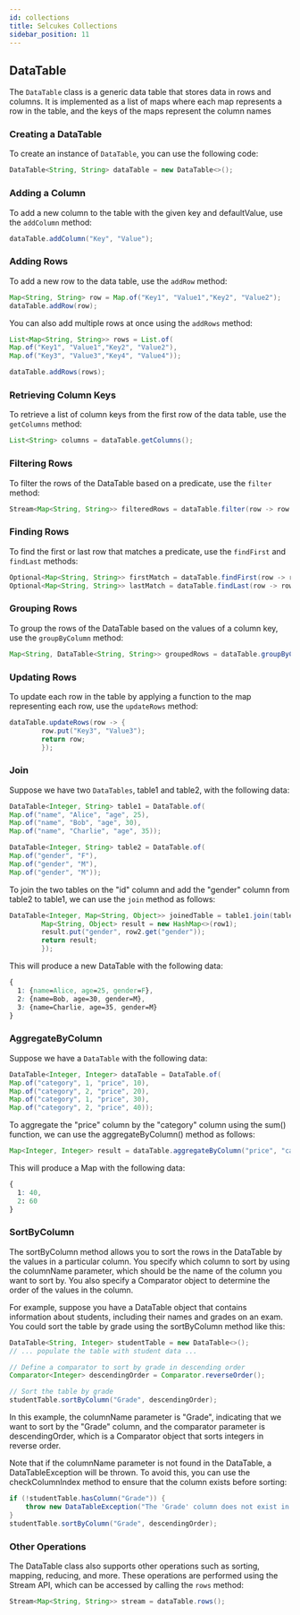 ```yaml
---
id: collections 
title: Selcukes Collections
sidebar_position: 11
---
```


## DataTable
The `DataTable` class is a generic data table that stores data in rows and columns. It is implemented as a list of maps where each map represents a row in the table, and the keys of the maps represent the column names

### Creating a DataTable
To create an instance of `DataTable`, you can use the following code:
```java
DataTable<String, String> dataTable = new DataTable<>();
```
### Adding a Column

To add a new column to the table with the given key and defaultValue, use the `addColumn` method:

```java
dataTable.addColumn("Key", "Value");
```

### Adding Rows
To add a new row to the data table, use the `addRow` method:
```java
Map<String, String> row = Map.of("Key1", "Value1","Key2", "Value2");
dataTable.addRow(row);
```
You can also add multiple rows at once using the `addRows` method:

```java
List<Map<String, String>> rows = List.of(
Map.of("Key1", "Value1","Key2", "Value2"),
Map.of("Key3", "Value3","Key4", "Value4"));

dataTable.addRows(rows);

```
### Retrieving Column Keys

To retrieve a list of column keys from the first row of the data table, use the `getColumns` method:

```java
List<String> columns = dataTable.getColumns();
```
### Filtering Rows
To filter the rows of the DataTable based on a predicate, use the `filter` method:

```java
Stream<Map<String, String>> filteredRows = dataTable.filter(row -> row.get("Key1").equals("Value1"));
```
### Finding Rows

To find the first or last row that matches a predicate, use the `findFirst` and `findLast` methods:

```java
Optional<Map<String, String>> firstMatch = dataTable.findFirst(row -> row.get("Key1").equals("Value1"));
Optional<Map<String, String>> lastMatch = dataTable.findLast(row -> row.get("Key1").equals("Value1"));
```
### Grouping Rows
To group the rows of the DataTable based on the values of a column key, use the `groupByColumn` method:

```java
Map<String, DataTable<String, String>> groupedRows = dataTable.groupByColumn("Key1");
```
### Updating Rows
To update each row in the table by applying a function to the map representing each row, use the `updateRows` method:
```java
dataTable.updateRows(row -> {
        row.put("Key3", "Value3");
        return row;
        });
```
### Join
Suppose we have two `DataTables`, table1 and table2, with the following data:
```java
DataTable<Integer, String> table1 = DataTable.of(
Map.of("name", "Alice", "age", 25),
Map.of("name", "Bob", "age", 30),
Map.of("name", "Charlie", "age", 35));

DataTable<Integer, String> table2 = DataTable.of(
Map.of("gender", "F"),
Map.of("gender", "M"),
Map.of("gender", "M"));
```
To join the two tables on the "id" column and add the "gender" column from table2 to table1, we can use the `join` method as follows:
```java
DataTable<Integer, Map<String, Object>> joinedTable = table1.join(table2, "id", (row1, row2) -> {
        Map<String, Object> result = new HashMap<>(row1);
        result.put("gender", row2.get("gender"));
        return result;
        });
```
This will produce a new DataTable with the following data:
```css
{
  1: {name=Alice, age=25, gender=F},
  2: {name=Bob, age=30, gender=M},
  3: {name=Charlie, age=35, gender=M}
}
```

### AggregateByColumn
Suppose we have a `DataTable` with the following data:
```java
DataTable<Integer, Integer> dataTable = DataTable.of(
Map.of("category", 1, "price", 10),
Map.of("category", 2, "price", 20),
Map.of("category", 1, "price", 30),
Map.of("category", 2, "price", 40));
```
To aggregate the "price" column by the "category" column using the sum() function, we can use the aggregateByColumn() method as follows:
```java
Map<Integer, Integer> result = dataTable.aggregateByColumn("price", "category", Integer::sum);
```
This will produce a Map with the following data:
```css
{
  1: 40,
  2: 60
}
```

### SortByColumn
The sortByColumn method allows you to sort the rows in the DataTable by the values in a particular column. You specify which column to sort by using the columnName parameter, which should be the name of the column you want to sort by. You also specify a Comparator object to determine the order of the values in the column.

For example, suppose you have a DataTable object that contains information about students, including their names and grades on an exam. You could sort the table by grade using the sortByColumn method like this:
```java
DataTable<String, Integer> studentTable = new DataTable<>();
// ... populate the table with student data ...

// Define a comparator to sort by grade in descending order
Comparator<Integer> descendingOrder = Comparator.reverseOrder();

// Sort the table by grade
studentTable.sortByColumn("Grade", descendingOrder);
```
In this example, the columnName parameter is "Grade", indicating that we want to sort by the "Grade" column, and the comparator parameter is descendingOrder, which is a Comparator object that sorts integers in reverse order.

Note that if the columnName parameter is not found in the DataTable, a DataTableException will be thrown. To avoid this, you can use the checkColumnIndex method to ensure that the column exists before sorting:
```java
if (!studentTable.hasColumn("Grade")) {
    throw new DataTableException("The 'Grade' column does not exist in the table");
}
studentTable.sortByColumn("Grade", descendingOrder);
```
### Other Operations
The DataTable class also supports other operations such as sorting, mapping, reducing, and more. These operations are performed using the Stream API, which can be accessed by calling the `rows` method:
```java
Stream<Map<String, String>> stream = dataTable.rows();
```
